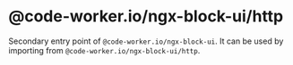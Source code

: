 # @code-worker.io/ngx-block-ui/http

Secondary entry point of `@code-worker.io/ngx-block-ui`. It can be used by importing from `@code-worker.io/ngx-block-ui/http`.

